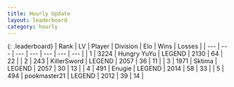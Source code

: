 ```yaml
---
title: Hourly Update
layout: leaderboard
category: hourly
---
```


{: .leaderboard}
| Rank | LV | Player | Division | Elo | Wins | Losses |
| --- | --- | --- | --- | --- | --- | --- |
| <span data-change="0">1</span> | 3224 | <span title="ID: 164871">Hungry YuYu</span> | LEGEND | <span data-change="4">2130</span> | <span data-change="1">64</span> | <span data-change="0">22</span> |
| <span data-change="0">2</span> | 243 | <span title="ID: 654579">KillerSword</span> | LEGEND | <span data-change="0">2057</span> | <span data-change="0">36</span> | <span data-change="0">11</span> |
| <span data-change="0">3</span> | 1971 | <span title="ID: 353063">Sktima</span> | LEGEND | <span data-change="0">2057</span> | <span data-change="0">30</span> | <span data-change="0">13</span> |
| <span data-change="0">4</span> | 491 | <span title="ID: 623502">Enugie</span> | LEGEND | <span data-change="0">2014</span> | <span data-change="0">58</span> | <span data-change="0">33</span> |
| <span data-change="4">5</span> | 494 | <span title="ID: 652474">pookmaster21</span> | LEGEND | <span data-change="7">2012</span> | <span data-change="1">39</span> | <span data-change="0">14</span> |